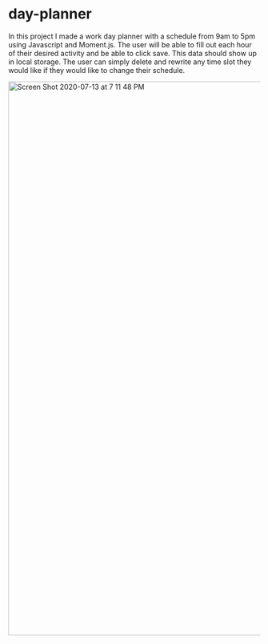 # day-planner

In this project I made a work day planner with a schedule from 9am to 5pm using Javascript and Moment.js. The user will be able to fill out each hour of their desired activity and be able to click save. This data should show up in local storage. The user can simply delete and rewrite any time slot they would like if they would like to change their schedule. 

<img width="1105" alt="Screen Shot 2020-07-13 at 7 11 48 PM" src="https://user-images.githubusercontent.com/63895638/87372610-dc1fc280-c53c-11ea-8e9d-2946026e54a6.png">
